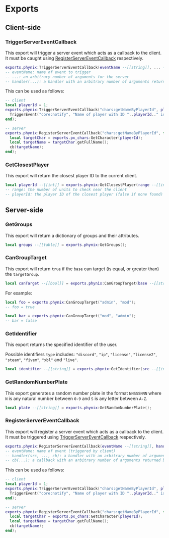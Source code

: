# Exports

## Client-side

### TriggerServerEventCallback

This export will trigger a server event which acts as a callback to the client. It must be caught using [RegisterServerEventCallback](#RegisterServerEventCallback) respectively.

```lua title="client/main.lua"
exports.phynix:TriggerServerEventCallback(eventName --[[string]], ... --[[any]], handler --[[function]]);
-- eventName: name of event to trigger
-- ...: an arbitrary number of arguments for the server
-- handler(...): a handler with an arbitrary number of arguments returned by the server
```

This can be used as follows:

```lua
-- client
local playerId = 1;
exports.phynix:TriggerServerEventCallback("chars:getNameByPlayerId", playerId, function(targetName)
  TriggerEvent("core:notify", "Name of player with ID "..playerId.." is "..targetName);
end);

-- server
exports.phynix:RegisterServerEventCallback("chars:getNameByPlayerId", function(src, playerId, cb)
  local targetChar = exports.px_chars:GetCharacter(playerId);
  local targetName = targetChar.getFullName();
  cb(targetName);
end);
```

### GetClosestPlayer

This export will return the closest player ID to the current client.

```lua title="client/main.lua"
local playerId --[[int]] = exports.phynix:GetClosestPlayer(range --[[int]])
-- range: the number of units to check near the client
-- playerId: the player ID of the closest player (false if none found)
```

## Server-side

### GetGroups

This export will return a dictionary of groups and their attributes.

```lua title="server/main.lua"
local groups --[[table]] = exports.phynix:GetGroups();
```

### CanGroupTarget

This export will return `true` if the `base` can target (is equal, or greater than) the `targetGroup`.

```lua title="server/main.lua"
local canTarget --[[bool]] = exports.phynix:CanGroupTarget(base --[[string]], targetGroup --[[string]]);
```

For example:
```lua title="server/main.lua"
local foo = exports.phynix:CanGroupTarget("admin", "mod");
-- foo = true

local bar = exports.phynix:CanGroupTarget("mod", "admin");
-- bar = false
```

### GetIdentifier

This export returns the specified identifier of the user.

Possible identifiers `type` includes: `"discord"`, `"ip"`, `"license"`, `"license2"`, `"steam"`, `"fivem"`, `"xbl"` and `"live"`.

```lua title="server/main.lua"
local identifier --[[string]] = exports.phynix:GetIdentifier(src --[[int]], type --[[string]]);
```

### GetRandomNumberPlate

This export generates a random number plate in the format `NNSSSNNN` where `N` is any natural number between `0-9` and `S` is any letter between `A-Z`.

```lua title="server/main.lua"
local plate --[[string]] = exports.phynix:GetRandomNumberPlate();
```

### RegisterServerEventCallback

This export will register a server event which acts as a callback to the client. It must be triggered using [TriggerServerEventCallback](#TriggerServerEventCallback) respectively.

```lua title="server/main.lua"
exports.phynix:RegisterServerEventCallback(eventName --[[string]], handler --[[function]]);
-- eventName: name of event (triggered by client)
-- handler(src, ..., cb): a handler with an arbitrary number of arguments sent by the client
-- cb(...): a callback with an arbitrary number of arguments returned by the server
```

This can be used as follows:

```lua
-- client
local playerId = 1;
exports.phynix:TriggerServerEventCallback("chars:getNameByPlayerId", playerId, function(targetName)
  TriggerEvent("core:notify", "Name of player with ID "..playerId.." is "..targetName);
end);

-- server
exports.phynix:RegisterServerEventCallback("chars:getNameByPlayerId", function(src, playerId, cb)
  local targetChar = exports.px_chars:GetCharacter(playerId);
  local targetName = targetChar.getFullName();
  cb(targetName);
end);
```